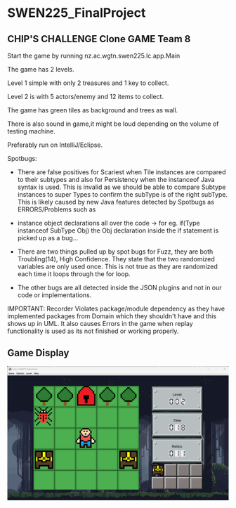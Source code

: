 # SWEN225_FinalProject



## CHIP'S CHALLENGE Clone GAME Team 8


Start the game by running nz.ac.wgtn.swen225.lc.app.Main

The game has 2 levels. 

Level 1 simple with only 2 treasures and 1 key to collect.

Level 2 is with 5 actors/enemy and 12 items to collect.

The game has green tiles as background and trees as wall. 

There is also sound in game,it might be loud depending on the volume of testing machine.

Preferably run on IntelliJ/Eclipse.

Spotbugs:

* There are false positives for Scariest when Tile instances are compared to their subtypes and also for Persistency when the instanceof  Java syntax is used. This is invalid as we should be able to compare Subtype instances to super Types to confirm the subType is of the right subType. This is likely caused by new Java features detected by Spotbugs as ERRORS/Problems such as 
- instance object declarations all over the code -> for eg. if(Type instanceof SubType Obj) the Obj declaration inside the if statement is picked up as a bug...

* There are two things pulled up by spot bugs for Fuzz, they are both Troubling(14), High Confidence. They state that the two randomized variables are only used once. This is not true as they are randomized each time it loops through the for loop.

* The other bugs are all detected inside the JSON plugins and not in our code or implementations.

IMPORTANT:
Recorder Violates package/module dependency as they have implemented packages from Domain which they shouldn't have and this shows up in UML.
It also causes Errors in the game when replay functionality is used as its not finished or working properly.


## Game Display

![image info](ReadMe.png)
